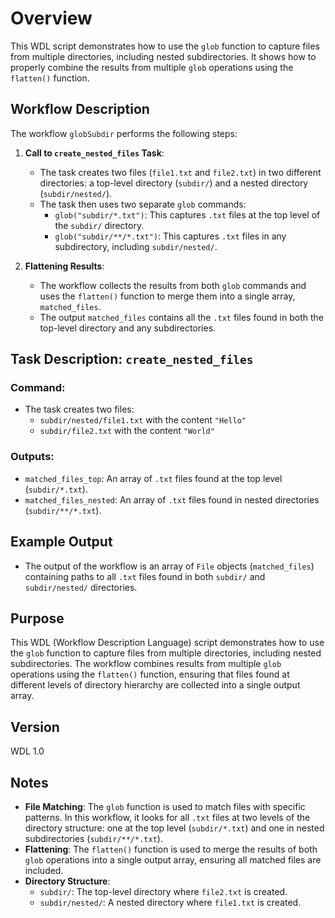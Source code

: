 # Overview

This WDL script demonstrates how to use the `glob` function to capture files from multiple directories, including nested subdirectories. It shows how to properly combine the results from multiple `glob` operations using the `flatten()` function.

## Workflow Description

The workflow `globSubdir` performs the following steps:

1. **Call to `create_nested_files` Task**:
   - The task creates two files (`file1.txt` and `file2.txt`) in two different directories: a top-level directory (`subdir/`) and a nested directory (`subdir/nested/`).
   - The task then uses two separate `glob` commands:
     - `glob("subdir/*.txt")`: This captures `.txt` files at the top level of the `subdir/` directory.
     - `glob("subdir/**/*.txt")`: This captures `.txt` files in any subdirectory, including `subdir/nested/`.

2. **Flattening Results**:
   - The workflow collects the results from both `glob` commands and uses the `flatten()` function to merge them into a single array, `matched_files`.
   - The output `matched_files` contains all the `.txt` files found in both the top-level directory and any subdirectories.

## Task Description: `create_nested_files`

### Command:
- The task creates two files:
  - `subdir/nested/file1.txt` with the content `"Hello"`
  - `subdir/file2.txt` with the content `"World"`

### Outputs:
- `matched_files_top`: An array of `.txt` files found at the top level (`subdir/*.txt`).
- `matched_files_nested`: An array of `.txt` files found in nested directories (`subdir/**/*.txt`).

## Example Output

- The output of the workflow is an array of `File` objects (`matched_files`) containing paths to all `.txt` files found in both `subdir/` and `subdir/nested/` directories.

## Purpose

This WDL (Workflow Description Language) script demonstrates how to use the `glob` function to capture files from multiple directories, including nested subdirectories. The workflow combines results from multiple `glob` operations using the `flatten()` function, ensuring that files found at different levels of directory hierarchy are collected into a single output array.

## Version

WDL 1.0

## Notes
- **File Matching**: The `glob` function is used to match files with specific patterns. In this workflow, it looks for all `.txt` files at two levels of the directory structure: one at the top level (`subdir/*.txt`) and one in nested subdirectories (`subdir/**/*.txt`).
- **Flattening**: The `flatten()` function is used to merge the results of both `glob` operations into a single output array, ensuring all matched files are included.
- **Directory Structure**:
  - `subdir/`: The top-level directory where `file2.txt` is created.
  - `subdir/nested/`: A nested directory where `file1.txt` is created.
